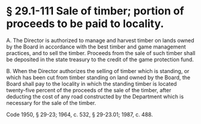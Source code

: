 # § 29.1-111 Sale of timber; portion of proceeds to be paid to locality.

<p>A. The Director is authorized to manage and harvest timber on lands owned by the Board in accordance with the best timber and game management practices, and to sell the timber. Proceeds from the sale of such timber shall be deposited in the state treasury to the credit of the game protection fund.</p><p>B. When the Director authorizes the selling of timber which is standing, or which has been cut from timber standing on land owned by the Board, the Board shall pay to the locality in which the standing timber is located twenty-five percent of the proceeds of the sale of the timber, after deducting the cost of any road constructed by the Department which is necessary for the sale of the timber.</p><p>Code 1950, § 29-23; 1964, c. 532, § 29-23.01; 1987, c. 488.</p>
